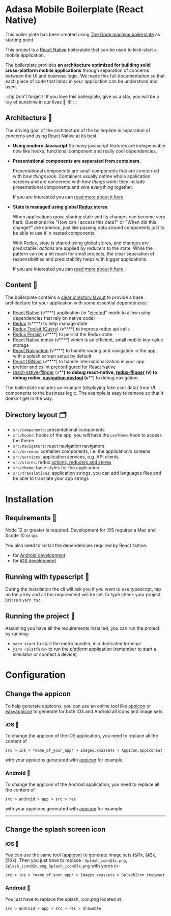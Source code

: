 # Adasa Mobile Boilerplate (React Native)

This boiler plate has been created using [The Code machine boilerplate](https://thecodingmachine.github.io/react-native-boilerplate/docs/Introduction/) as starting point.

This project is a [React Native](https://facebook.github.io/react-native/) boilerplate that can be used to kick-start a mobile application.

The boilerplate provides **an architecture optimized for building solid cross-platform mobile applications** through separation of concerns between the UI and business logic.
We made this full documentation so that each piece of code that lands in your application can be understood and used.


:::tip Don't forget !!
If you love this boilerplate, give us a star, you will be a ray of sunshine in our lives 🌈 ☀️
:::

## Architecture 🧱

The driving goal of the architecture of the boilerplate is separation of concerns and using React Native at its best.

- **Using modern Javascript**
    So many javascript features are indispensable now like hooks, functional component and really cool dependencies.

- **Presentational components are separated from containers**.

    Presentational components are small components that are concerned with *how things look*.
    Containers usually define whole application screens and are concerned with *how things work*: they include presentational components and wire everything together.

    If you are interested you can [read more about it here](https://medium.com/@dan_abramov/smart-and-dumb-components-7ca2f9a7c7d0).

- **State is managed using global [Redux](https://redux.js.org/) stores**.

    When applications grow, sharing state and its changes can become very hard. Questions like "How can I access this data?" or "When did this change?" are common, just like passing data around components just to be able to use it in nested components.

    With Redux, state is shared using global *stores*, and changes are predictable: *actions* are applied by *reducers* to the state. While the pattern can be a bit much for small projects, the clear separation of responsibilities and predictability helps with bigger applications.

    If you are interested you can [read more about it here](https://redux.js.org/introduction/motivation).

## Content 🧳

The boilerplate contains a [clear directory layout](#directory-layout) to provide a base architecture for your application with some essential dependencies:
- [React Native](https://facebook.github.io/react-native/) (v**<VersionReader name="react-native"/>**) application (in "[ejected](https://github.com/react-community/create-react-native-app/blob/master/EJECTING.md)" mode to allow using dependencies that rely on native code)
- [Redux](https://redux.js.org/) (v**<VersionReader name="react-redux"/>**) to help manage state
- [Redux Toolkit (Query)](https://redux-toolkit.js.org/) (v**<VersionReader name="@reduxjs/toolkit"/>**) to improve redux api calls
- [Redux Persist](https://github.com/rt2zz/redux-persist) (v**<VersionReader name="redux-persist"/>**) to persist the Redux state
- [React Native mmkv](https://github.com/mrousavy/react-native-mmkv) (v**<VersionReader name="react-native-mmkv"/>**) which is an efficient, small mobile key-value storage
- [React Navigation](https://reactnavigation.org/) (v**<VersionReader name="@react-navigation/native"/>**) to handle routing and navigation in the app, with a splash screen setup by default
- [React I18Next](https://github.com/i18next/react-i18next) (v**<VersionReader name="react-i18next"/>**) to handle internationalization in your app
- [prettier](https://prettier.io/) and [eslint](https://eslint.org/) preconfigured for React Native
- [react-native-flipper](https://fbflipper.com/) (v**<VersionReader name="react-native-flipper" dev/>**) to debug react-native,
 [redux-flipper](https://github.com/jk-gan/redux-flipper) (v**<VersionReader name="redux-flipper" dev/>**) to debug redux,
 [navigation devtool](https://www.npmjs.com/package/@react-navigation/devtools) (v**<VersionReader name="@react-navigation/devtools" dev/>**) to debug navigation,


The boilerplate includes an example (displaying fake user data) from UI components to the business logic. The example is easy to remove so that it doesn't get in the way.

## Directory layout 🗂️

- `src/components`: presentational components
- `src/hooks`: hooks of the app, you will have the `useTheme` hook to access the theme
- `src/navigators`: react navigation navigators
- `src/screens`: container components, i.e. the application's screens
- `src/services`: application services, e.g. API clients
- `src/stores`: redux [actions, reducers and stores](https://redux.js.org/basics)
- `src/theme`: base styles for the application
- `src/translations`: application strings, you can add languages files and be able to translate your app strings

# Installation

## Requirements 🎒

Node 12 or greater is required. Development for iOS requires a Mac and Xcode 10 or up.

You also need to install the dependencies required by React Native:

- for [Android development](https://facebook.github.io/react-native/docs/getting-started.html#installing-dependencies-3)
- for [iOS development](https://facebook.github.io/react-native/docs/getting-started.html#installing-dependencies)


## Running with typescript 💙

During the installation the cli will ask you if you want to use typescript, tap on the `y` key and all the requirement will be set.
to type check your project just run `yarn tsc`.

## Running the project 📲

Assuming you have all the requirements installed, you can run the project by running:

- `yarn start` to start the metro bundler, in a dedicated terminal
- `yarn <platform>` to run the *platform* application (remember to start a simulator or connect a device)

# Configuration

## Change the appicon
To help generate appicons, you can use an online tool like [appicon](https://appicon.co/) or [easyappicon](https://easyappicon.com/) to generate for both iOS and Android all icons and image sets.

### iOS 🍎
To change the appicon of the iOS application, you need to replace all the content of 
```
src > ios > *name_of_your_app* > Images.xcassets > AppIcon.appiconset
```
with your appicons generated with [appicon](https://appicon.co/) for example.

### Android 🤖
To change the appicon of the Android application, you need to replace all the content of 
```
src > android > app > src > res
```
with your appicons generated with [appicon](https://appicon.co/) for example.

--- 

## Change the splash screen icon

### iOS 🍎
You can use the same tool ([appicon](https://appicon.co/)) to generate image sets (@1x, @2x, @3x). 
Then you just have to replace : `Splash_icon@1x.png`, `Splash_icon@2x.png`, `Splash_icon@3x.png` with yours in :
```
src > ios > *name_of_your_app* > Images.xcassets > SplashIcon.imageset
```

### Android 🤖
You just have to replace the splash_icon.png located at : 
```
src > android > app > src > res > drawable
```
